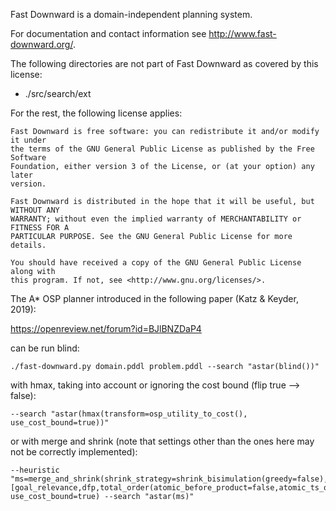 Fast Downward is a domain-independent planning system.

For documentation and contact information see http://www.fast-downward.org/.

The following directories are not part of Fast Downward as covered by this
license:

* ./src/search/ext

For the rest, the following license applies:

```
Fast Downward is free software: you can redistribute it and/or modify it under
the terms of the GNU General Public License as published by the Free Software
Foundation, either version 3 of the License, or (at your option) any later
version.

Fast Downward is distributed in the hope that it will be useful, but WITHOUT ANY
WARRANTY; without even the implied warranty of MERCHANTABILITY or FITNESS FOR A
PARTICULAR PURPOSE. See the GNU General Public License for more details.

You should have received a copy of the GNU General Public License along with
this program. If not, see <http://www.gnu.org/licenses/>.
```

The A* OSP planner introduced in the following paper (Katz & Keyder, 2019):

https://openreview.net/forum?id=BJlBNZDaP4

can be run blind:

```
./fast-downward.py domain.pddl problem.pddl --search "astar(blind())"
```

with hmax, taking into account or ignoring the cost bound (flip true --> false):

```
--search "astar(hmax(transform=osp_utility_to_cost(), use_cost_bound=true))"
```

or with merge and shrink (note that settings other than the ones here may not be correctly implemented):

```
--heuristic "ms=merge_and_shrink(shrink_strategy=shrink_bisimulation(greedy=false),merge_strategy=merge_sccs(order_of_sccs=topological,merge_selector=score_based_filtering(scoring_functions=[goal_relevance,dfp,total_order(atomic_before_product=false,atomic_ts_order=reverse_level,product_ts_order=new_to_old)])),label_reduction=exact(before_shrinking=true,before_merging=false),max_states=50000,threshold_before_merge=1,transform=osp_utility_to_cost(), use_cost_bound=true) --search "astar(ms)"
```
